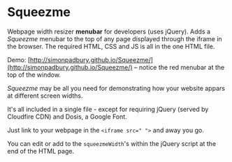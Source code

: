 # Squeezme

Webpage width resizer **menubar** for developers (uses jQuery). Adds a _Squeezme_ menubar to the top of any page displayed through the iframe in the browser. The required HTML, CSS and JS is all in the one HTML file.

Demo: [http://simonpadbury.github.io/Squeezme/](http://simonpadbury.github.io/Squeezme/) – notice the red menubar at the top of the window.

_Squeezme_ may be all you need for demonstrating how your website appars at different screen widths.

It's all included in a single file - except for requiring jQuery (served by Cloudfire CDN) and Dosis, a Google Font.

Just link to your webpage in the `<iframe src=" ">` and away you go.

You can edit or add to the `squeezmeWidth`'s within the jQuery script at the end of the HTML page.
